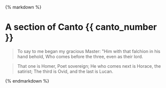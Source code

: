 {% markdown %}

# A section of Canto {{ canto_number }}

> To say to me began my gracious Master: "Him with that falchion in his hand behold, Who
> comes before the three, even as their lord.

> That one is Homer, Poet sovereign; He who comes next is Horace, the satirist; The
> third is Ovid, and the last is Lucan.

{% endmarkdown %}
